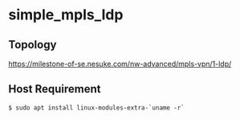 # simple_mpls_ldp

## Topology

<https://milestone-of-se.nesuke.com/nw-advanced/mpls-vpn/1-ldp/>

## Host Requirement

```shell
$ sudo apt install linux-modules-extra-`uname -r` 
```
